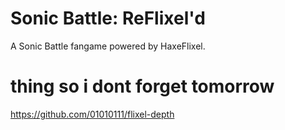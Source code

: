 # Sonic Battle: ReFlixel'd

A Sonic Battle fangame powered by HaxeFlixel.


# thing so i dont forget tomorrow

https://github.com/01010111/flixel-depth
